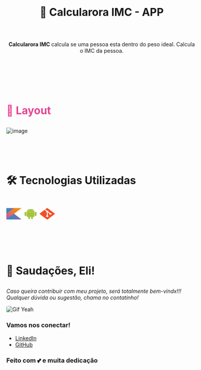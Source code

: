 <h1 align="center">
    <br>
    <p align="center" style="font-weight: bold;">🚀 Calcularora IMC - APP</p>
</h1>

<br>

<p align="center"> <strong> Calcularora IMC </strong> calcula se uma pessoa esta dentro do peso ideal. Calcula o IMC da pessoa.</p>

<br>

<h1>
    <br>
    <p style="color: #e84393; font-weight: bold;">🎨 Layout</p>
</h1>

![image](https://user-images.githubusercontent.com/79269477/169098650-159d61fa-620e-4143-8a90-69812a86075e.png)

<h1>
    <br>
    <p font-weight: bold;">🛠️ Tecnologias Utilizadas</p>
</h1>

 <div style="display: inline_block"><br>
 
  <img align="center" alt="Kotlin" height="30" width="40" src="https://raw.githubusercontent.com/devicons/devicon/master/icons/kotlin/kotlin-original.svg">
  <img align="center" alt="Android" height="30" width="40" src="https://raw.githubusercontent.com/devicons/devicon/master/icons/android/android-original.svg">
  <img align="center" alt="Git" height="30" width="40" src="https://raw.githubusercontent.com/devicons/devicon/master/icons/git/git-original.svg">
 
</div>

<br>

<h1>
    <br>
    <p style="font-weight: bold;">👋 Saudações, Eli!</p>
</h1>

_Caso queira contribuir com meu projeto, será totalmente bem-vindx!!!_
_Qualquer dúvida ou sugestão, chama no contatinho!_

 <img  style="border-radius: 10%;" src="https://i.picasion.com/pic91/8dd880c47cfc761e805745c941097adb.gif" alt="Gif Yeah" width="200">

### Vamos nos conectar!

- [LinkedIn](https://www.linkedin.com/in/elisabete-a-santos/)
- [GitHub](https://github.com/elisabetealves)

### Feito com 💕 e muita dedicação
